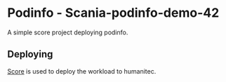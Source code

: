 # Podinfo - Scania-podinfo-demo-42

A simple score project deploying podinfo.

## Deploying

[Score](https://score.dev/) is used to deploy the workload to humanitec.
